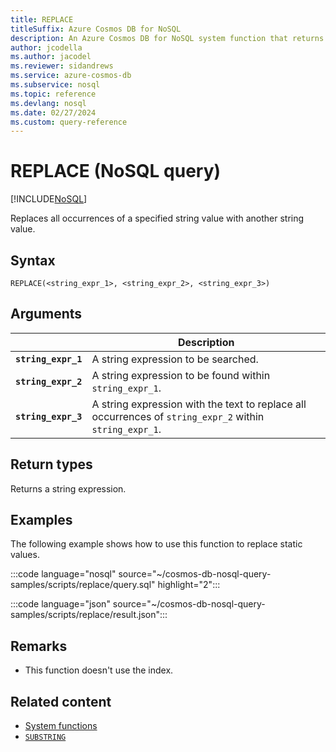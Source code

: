 ```yaml
---
title: REPLACE
titleSuffix: Azure Cosmos DB for NoSQL
description: An Azure Cosmos DB for NoSQL system function that returns a string with all occurrences of a specified string replaced.
author: jcodella
ms.author: jacodel
ms.reviewer: sidandrews
ms.service: azure-cosmos-db
ms.subservice: nosql
ms.topic: reference
ms.devlang: nosql
ms.date: 02/27/2024
ms.custom: query-reference
---
```


# REPLACE (NoSQL query)

[!INCLUDE[NoSQL](../../includes/appliesto-nosql.md)]

Replaces all occurrences of a specified string value with another string value.  

## Syntax

```nosql
REPLACE(<string_expr_1>, <string_expr_2>, <string_expr_3>)  
```

## Arguments

| | Description |
| --- | --- |
| **`string_expr_1`** | A string expression to be searched. |
| **`string_expr_2`** | A string expression to be found within `string_expr_1`. |
| **`string_expr_3`** | A string expression with the text to replace all occurrences of `string_expr_2` within `string_expr_1`. |

## Return types

Returns a string expression.  

## Examples

The following example shows how to use this function to replace static values.

:::code language="nosql" source="~/cosmos-db-nosql-query-samples/scripts/replace/query.sql" highlight="2":::

:::code language="json" source="~/cosmos-db-nosql-query-samples/scripts/replace/result.json":::

## Remarks

- This function doesn't use the index.

## Related content

- [System functions](system-functions.yml)
- [`SUBSTRING`](substring.md)
